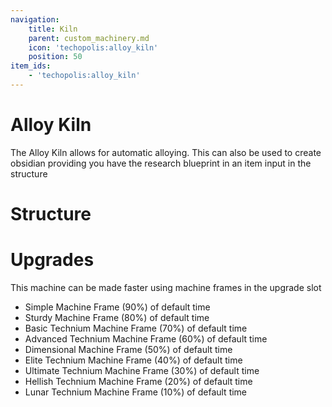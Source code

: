 ```yaml
---
navigation:
    title: Kiln
    parent: custom_machinery.md
    icon: 'techopolis:alloy_kiln'
    position: 50
item_ids:
    - 'techopolis:alloy_kiln'
---
```

# Alloy Kiln

The Alloy Kiln allows for automatic alloying. This can also be used to create obsidian providing you have the research blueprint in an item input in the structure

<ItemImage id='immersiveengineering:alloybrick' />


# Structure

<GameScene zoom="3" interactive={true}>
  <ImportStructure src="../assets/structures/custom_machinery/alloy_kiln.nbt" />
</GameScene>

# Upgrades

This machine can be made faster using machine frames in the upgrade slot

- Simple Machine Frame (90%) of default time
- Sturdy Machine Frame (80%) of default time
- Basic Technium Machine Frame (70%) of default time
- Advanced Technium Machine Frame (60%) of default time
- Dimensional Machine Frame (50%) of default time 
- Elite Technium Machine Frame (40%) of default time
- Ultimate Technium Machine Frame (30%) of default time
- Hellish Technium Machine Frame (20%) of default time 
- Lunar Technium Machine Frame (10%) of default time